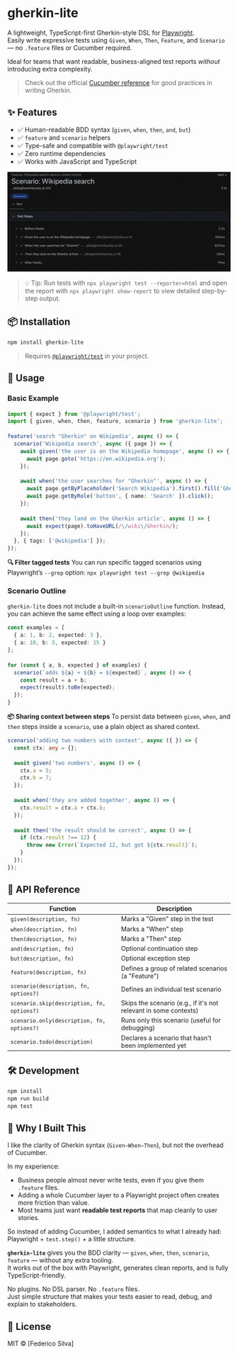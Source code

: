 # gherkin-lite

A lightweight, TypeScript-first Gherkin-style DSL for [Playwright](https://playwright.dev/).  
Easily write expressive tests using `Given`, `When`, `Then`, `Feature`, and `Scenario` — no `.feature` files or Cucumber required.

Ideal for teams that want readable, business-aligned test reports *without* introducing extra complexity.

> Check out the official [Cucumber reference](https://cucumber.io/docs/gherkin/reference/) for good practices in writing Gherkin.

## ✨ Features

- ✅ Human-readable BDD syntax (`given`, `when`, `then`, `and`, `but`)
- ✅ `feature` and `scenario` helpers
- ✅ Type-safe and compatible with `@playwright/test`
- ✅ Zero runtime dependencies
- ✅ Works with JavaScript and TypeScript

![Example test report with Gherkin steps](img/report.png)

> 💡 Tip: Run tests with `npx playwright test --reporter=html` and open the report with `npx playwright show-report` to view detailed step-by-step output.

## 📦 Installation

```bash
npm install gherkin-lite
```

> Requires [`@playwright/test`](https://playwright.dev/) in your project.

## 🚀 Usage

### Basic Example

```ts
import { expect } from '@playwright/test';
import { given, when, then, feature, scenario } from 'gherkin-lite';

feature('search "Gherkin" on Wikipedia', async () => {
  scenario('Wikipedia search', async ({ page }) => {
    await given('the user is on the Wikipedia homepage', async () => {
      await page.goto('https://en.wikipedia.org');
    });

    await when('the user searches for "Gherkin"', async () => {
      await page.getByPlaceholder('Search Wikipedia').first().fill('Gherkin');
      await page.getByRole('button', { name: 'Search' }).click();
    });

    await then('they land on the Gherkin article', async () => {
      await expect(page).toHaveURL(/\/wiki\/Gherkin/);
    });
  }, { tags: ['@wikipedia'] });
});
```
**🔍 Filter tagged tests**
You can run specific tagged scenarios using Playwright’s ``--grep`` option:
``npx playwright test --grep @wikipedia``

### Scenario Outline
``gherkin-lite`` does not include a built-in `scenarioOutline` function. Instead, you can achieve the same effect using a loop over examples:

```ts
const examples = [
  { a: 1, b: 2, expected: 3 },
  { a: 10, b: 5, expected: 15 }
];

for (const { a, b, expected } of examples) {
  scenario(`adds ${a} + ${b} = ${expected}`, async () => {
    const result = a + b;
    expect(result).toBe(expected);
  });
}
```

**📦 Sharing context between steps**
To persist data between `given`, `when`, and `then` steps inside a `scenario`, use a plain object as shared context.

```ts
scenario('adding two numbers with context', async ({ }) => {
  const ctx: any = {};

  await given('two numbers', async () => {
    ctx.a = 5;
    ctx.b = 7;
  });

  await when('they are added together', async () => {
    ctx.result = ctx.a + ctx.b;
  });

  await then('the result should be correct', async () => {
    if (ctx.result !== 12) {
      throw new Error(`Expected 12, but got ${ctx.result}`);
    }
  });
});
```

## 🧱 API Reference

| Function                                   | Description                                                        |
|--------------------------------------------|--------------------------------------------------------------------|
| `given(description, fn)`                   | Marks a "Given" step in the test                                   |
| `when(description, fn)`                    | Marks a "When" step                                                |
| `then(description, fn)`                    | Marks a "Then" step                                                |
| `and(description, fn)`                     | Optional continuation step                                         |
| `but(description, fn)`                     | Optional exception step                                            |
| `feature(description, fn)`                 | Defines a group of related scenarios (a "Feature")                 |
| `scenario(description, fn, options?)`      | Defines an individual test scenario                                |
| `scenario.skip(description, fn, options?)` | Skips the scenario (e.g., if it's not relevant in some contexts)  |
| `scenario.only(description, fn, options?)` | Runs only this scenario (useful for debugging)                    |
| `scenario.todo(description)`              | Declares a scenario that hasn't been implemented yet              |

## 🛠 Development

```bash
npm install
npm run build
npm test
```

## 🤔 Why I Built This

I like the clarity of Gherkin syntax (`Given–When–Then`), but not the overhead of Cucumber.

In my experience:
- Business people almost never write tests, even if you give them `.feature` files.
- Adding a whole Cucumber layer to a Playwright project often creates more friction than value.
- Most teams just want **readable test reports** that map cleanly to user stories.

So instead of adding Cucumber, I added semantics to what I already had:  
Playwright + `test.step()` + a little structure.

**`gherkin-lite`** gives you the BDD clarity — `given`, `when`, `then`, `scenario`, `feature` — without any extra tooling.  
It works out of the box with Playwright, generates clean reports, and is fully TypeScript-friendly.

No plugins. No DSL parser. No `.feature` files.  
Just simple structure that makes your tests easier to read, debug, and explain to stakeholders.

## 📄 License

MIT © [Federico Silva]
